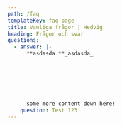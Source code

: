 ```yaml
---
path: /faq
templateKey: faq-page
title: Vanliga frågor | Hedvig
heading: Frågor och svar
questions:
  - answer: |-
      **asdasda **_asdasda_







      some more content down here!
    question: Test 123
---
```


